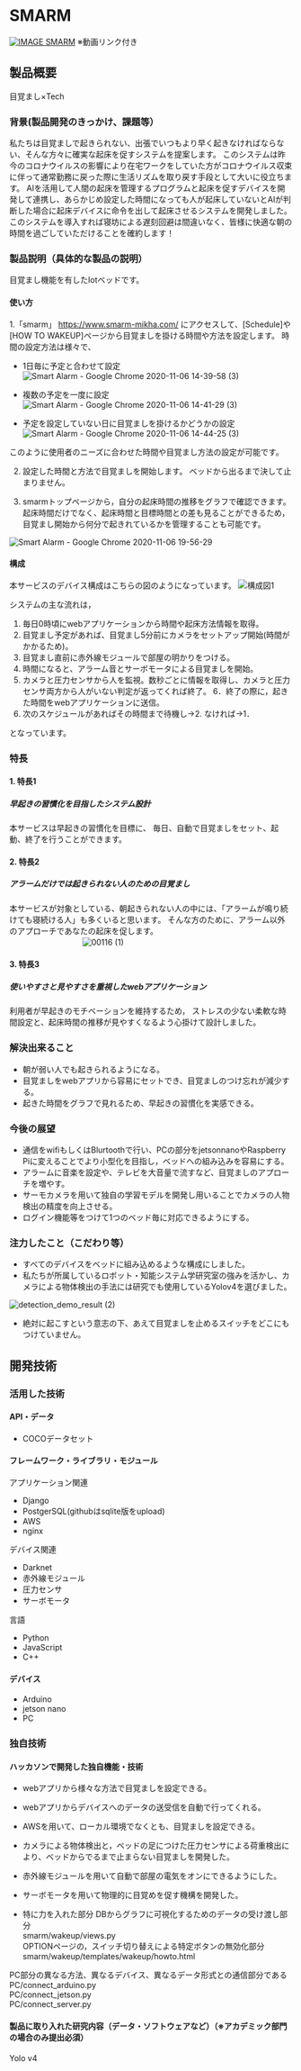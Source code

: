 # SMARM

[![IMAGE SMARM](https://user-images.githubusercontent.com/73453598/98379694-ed13b700-208a-11eb-8032-d70412bbb94f.png)](https://www.youtube.com/watch?v=IIMCaGkYzOM&feature=youtu.be)
※動画リンク付き

## 製品概要
目覚まし×Tech
### 背景(製品開発のきっかけ、課題等）
私たちは目覚ましで起きられない、出張でいつもより早く起きなければならない、そんな方々に確実な起床を促すシステムを提案します。
このシステムは昨今のコロナウイルスの影響により在宅ワークをしていた方がコロナウイルス収束に伴って通常勤務に戻った際に生活リズムを取り戻す手段として大いに役立ちます。
AIを活用して人間の起床を管理するプログラムと起床を促すデバイスを開発して連携し、あらかじめ設定した時間になっても人が起床していないとAIが判断した場合に起床デバイスに命令を出して起床させるシステムを開発しました。このシステムを導入すれば寝坊による遅刻回避は間違いなく、皆様に快適な朝の時間を過ごしていただけることを確約します！

### 製品説明（具体的な製品の説明）
目覚まし機能を有したIotベッドです。
#### 使い方
1.「smarm」 https://www.smarm-mikha.com/ にアクセスして、[Schedule]や[HOW TO WAKEUP]ページから目覚ましを掛ける時間や方法を設定します。
時間の設定方法は様々で、
* 1日毎に予定と合わせて設定
![Smart Alarm - Google Chrome 2020-11-06 14-39-58 (3)](https://user-images.githubusercontent.com/73453598/98354102-9b0b6b00-2063-11eb-9a10-a9e14fe3c861.gif)

* 複数の予定を一度に設定
![Smart Alarm - Google Chrome 2020-11-06 14-41-29 (3)](https://user-images.githubusercontent.com/73453598/98354194-ba09fd00-2063-11eb-9362-0ba556e25528.gif)

* 予定を設定していない日に目覚ましを掛けるかどうかの設定
![Smart Alarm - Google Chrome 2020-11-06 14-44-25 (3)](https://user-images.githubusercontent.com/73453598/98354458-1705b300-2064-11eb-97bf-588dac15cdb8.gif)

このように使用者のニーズに合わせた時間や目覚まし方法の設定が可能です。

2. 設定した時間と方法で目覚ましを開始します。
ベッドから出るまで決して止まりません。

3. smarmトップページから，自分の起床時間の推移をグラフで確認できます。
起床時間だけでなく、起床時間と目標時間との差も見ることができるため，目覚まし開始から何分で起きれているかを管理することも可能です。

![Smart Alarm - Google Chrome 2020-11-06 19-56-29](https://user-images.githubusercontent.com/73453598/98358656-6222c480-206a-11eb-836a-5fbdfb46e8d5.gif)




#### 構成
本サービスのデバイス構成はこちらの図のようになっています。
![構成図1](https://user-images.githubusercontent.com/73453598/98344625-dbb0b780-2056-11eb-8935-f7b26ac390a2.png)

システムの主な流れは，
1. 毎日0時頃にwebアプリケーションから時間や起床方法情報を取得。
2. 目覚まし予定があれば、目覚まし5分前にカメラをセットアップ開始(時間がかかるため)。
3. 目覚まし直前に赤外線モジュールで部屋の明かりをつける。
4. 時間になると、アラーム音とサーボモータによる目覚ましを開始。
5. カメラと圧力センサから人を監視。数秒ごとに情報を取得し、カメラと圧力センサ両方から人がいない判定が返ってくれば終了。
6．終了の際に，起きた時間をwebアプリケーションに送信。
7. 次のスケジュールがあればその時間まで待機し→2.
   なければ→1．

となっています。

### 特長
#### 1. 特長1
##### 早起きの習慣化を目指したシステム設計
本サービスは早起きの習慣化を目標に、
毎日、自動で目覚ましをセット、起動、終了を行うことができます。

#### 2. 特長2
##### アラームだけでは起きられない人のための目覚まし
本サービスが対象としている、朝起きられない人の中には、「アラームが鳴り続けても寝続ける人」も多くいると思います。
そんな方のために、アラーム以外のアプローチであなたの起床を促します。　  
　　　　　　　　　
![00116 (1)](https://user-images.githubusercontent.com/73453598/98352799-d9a02600-2061-11eb-87b3-33bf0222de31.gif)

#### 3. 特長3
##### 使いやすさと見やすさを重視したwebアプリケーション
利用者が早起きのモチベーションを維持するため，
ストレスの少ない柔軟な時間設定と、起床時間の推移が見やすくなるよう心掛けて設計しました。

### 解決出来ること
* 朝が弱い人でも起きられるようになる。
* 目覚ましをwebアプリから容易にセットでき、目覚ましのつけ忘れが減少する。
* 起きた時間をグラフで見れるため、早起きの習慣化を実感できる。

### 今後の展望
* 通信をwifiもしくはBlurtoothで行い、PCの部分をjetsonnanoやRaspberry Piに変えることでより小型化を目指し，ベッドへの組み込みを容易にする。
* アラームに音楽を設定や、テレビを大音量で流すなど、目覚ましのアプローチを増やす。
* サーモカメラを用いて独自の学習モデルを開発し用いることでカメラの人物検出の精度を向上させる。
* ログイン機能等をつけて1つのベッド毎に対応できるようにする。

### 注力したこと（こだわり等）
* すべてのデバイスをベッドに組み込めるような構成にしました。
* 私たちが所属しているロボット・知能システム学研究室の強みを活かし、カメラによる物体検出の手法には研究でも使用しているYolov4を選びました。

![detection_demo_result (2)](https://user-images.githubusercontent.com/73453598/98355081-0275ea80-2065-11eb-8d20-70f21f6649ca.gif)

* 絶対に起こすという意志の下、あえて目覚ましを止めるスイッチをどこにもつけていません。


## 開発技術
### 活用した技術
#### API・データ
* COCOデータセット

#### フレームワーク・ライブラリ・モジュール
アプリケーション関連
* Django
* PostgerSQL(githubはsqlite版をupload)
* AWS
* nginx

デバイス関連
* Darknet
* 赤外線モジュール
* 圧力センサ
* サーボモータ

言語
* Python
* JavaScript
* C++


#### デバイス
* Arduino
* jetson nano
* PC

### 独自技術
#### ハッカソンで開発した独自機能・技術
* webアプリから様々な方法で目覚ましを設定できる。
* webアプリからデバイスへのデータの送受信を自動で行ってくれる。
* AWSを用いて、ローカル環境でなくとも、目覚ましを設定できる。
* カメラによる物体検出と，ベッドの足につけた圧力センサによる荷重検出により、ベッドからでるまで止まらない目覚ましを開発した。
* 赤外線モジュールを用いて自動で部屋の電気をオンにできるようにした。
* サーボモータを用いて物理的に目覚めを促す機構を開発した。

* 特に力を入れた部分
DBからグラフに可視化するためのデータの受け渡し部分  
smarm/wakeup/views.py  
OPTIONページの，スイッチ切り替えによる特定ボタンの無効化部分  
smarm/wakeup/templates/wakeup/howto.html  

PC部分の異なる方法、異なるデバイス、異なるデータ形式との通信部分である  
PC/connect_arduino.py  
PC/connect_jetson.py  
PC/connect_server.py  

#### 製品に取り入れた研究内容（データ・ソフトウェアなど）（※アカデミック部門の場合のみ提出必須）
Yolo v4 

